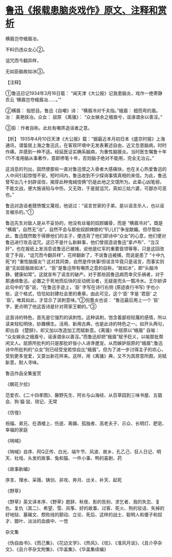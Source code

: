 # [鲁迅《报载患脑炎戏作》原文、注释和赏析](https://www.vrrw.net/wx/9378.html)

横眉岂夺蛾眉冶，

不料仍违众女心②。

诅咒而今翻异样，

无如臣脑故如冰③。

【注释】

①鲁迅日记1934年3月16日载： “闻天津《大公报》记我患脑炎，戏作一绝寄静农云 ‘横眉岂夺蛾眉冶……。’”

②横眉： 指怒目。鲁迅《自嘲》诗： “横眉冷对千夫指。”蛾眉： 细而弯的眉。冶： 美艳妖冶。众女： 屈原 《离骚》： “众女嫉余之蛾眉兮，谣诼谓余以善淫。”

③臣：作者自称。此处有嘲弄造谣者之意。



【析】 1935年4月10日天津《大公报》载：“据最近本月初日本《盛京时报》上海通讯，谓蛰居上海之鲁迅氏，在客观环境中无发表著述自由，近又忽患脑病，时时作痛，并感到一种不适。经延医证实确系脑病，为重性脑膜炎。当时医生嘱鲁十年(?)不准用脑从事著作，意即停笔十年，否则脑子绝对不能用，完全无治云。”

这消息的刊出，固然使那些一直对鲁迅恨之入骨者大感痛快，也在关心热爱鲁迅的人中间引起惊惶不安。短时间内，鲁迅收到不少探询事情真相的来信。为此，鲁迅曾写出几十封辟谣信，揭穿此种鬼蜮伎俩“仍是此地之文氓所为。此辈心凶笔弱，不能文战，便大施诬陷与中伤，又无效，于是就诅咒，真如三姑六婆，可鄙亦可恶也。”

鲁迅对造谣者既愤慨又蔑视，他说过：“谣言世家的子弟，是以谣言杀人，也以谣言被杀的。”①

鲁迅先生对敌人是从不妥协的，他没有丝毫的奴颜媚骨，而是 “横眉冷对”。既是 “横眉”，自然无“冶”，自然不会与那些奴颜婢膝的“叭儿们”争宠献媚。但尽管如此，鲁迅既然敢于得罪他们的主子，便违背了他们即诗中“众女”的心意，他们便对鲁迅进行攻击诅咒。这已不是什么新鲜事，他们曾捏造说鲁迅“拿卢布”、“当汉奸”，也在报纸上发消息说鲁迅已被捕，说他是红军的重要首领等等，只是这回改变了手段，“诅咒而今翻异样”，花样翻新了，不说鲁迅被捕，而说是患了 “十中九死”的 “重性脑膜炎”! 这对其同类，自然是件快事!但谣言毕竟只是谣言，而事实则是“无如臣脑故如冰”。“臣”是鲁迅带有嘲弄之意的自称，“故如冰”，即“头脑冷静，健康如常”。这就宣布了谣言的破产。对于那些因鲁迅病而幸灾乐祸者，对于那通缉鲁迅，必置之于死地而后快的反动统治者，无疑是兜头一瓢冷水。王尔龄讲此句中的“臣”说，“在鲁迅手迹上，‘臣’ 字写在诗行右侧 (原迹直行书写) 字也小些，这个格式，恰恰如封建社会里的奏章。由此可见，这个‘臣’ 字是 ‘君臣’ 之 ‘臣’。唯其如此，才显示了讽刺意味。”②倪墨炎也说： “鲁迅最后用上一个 ‘臣’ 字，更点明了他这首诗是针对蒋家王朝的。”③

这首诗的特色，首先是它强烈的讽刺性。这种讽刺，饱含着鄙视轻蔑的感情，所以读来轻松明快，妙趣横生。活用、新用古典，也是此诗的特色之一。如开头两句，即出自 《楚辞》，却又加以改造加工而赋新意。《离骚》中屈原以“蛾眉” 自喻： “众女嫉余之蛾眉兮，谣诼谓余以善淫。”而鲁迅却把“蛾眉”赋予贬义，以喻那批帮闲文人。屈原所批判的只是那批奸佞小人进谗邀宠，从而嫉妒屈原的“蛾眉”;鲁迅诗中所批判的“众女”则已经受宠若惊自比“蛾眉”。但为了进一步讨得主子的欢心，受到更多宠爱，又耍出新花样来。这样，用《离骚》典，又不为其原意所囿，另赋新意，耐人寻味。

鲁迅作品全集鉴赏

《朝花夕拾》

范爱农、《二十四孝图》、藤野先生、阿长与山海经、从百草园到三味书屋、五猖会、狗·猫·鼠、琐记、无常

《仿徨》

祝福、弟兄、在酒楼上、伤逝、离婚、孤独者、高老夫子、示众、长明灯、肥皂、幸福的家庭

《呐喊》

《呐喊》自序、阿Q正传、白光、端午节、风波、故乡、孔乙己、狂人日记、明天、社戏、头发的故事、兔和猫、一件小事、鸭的喜剧、药

《故事新编》

序言、理水、采薇、铸剑、非攻、奔月、出关、补天、起死

《野草》

《野草》英文译本序、《野草》题辞、秋夜、影的告别、求乞者、我的失恋、复仇、复仇〔其二〕、希望、雪、风筝、好的故事、过客、死火、狗的驳诘、失掉的好地狱、墓碣文、颓败线的颤动、立论、死后、这样的战士、聪明人和傻子和奴才、腊叶、淡淡的血痕中、一觉

杂文集

《伪自由书》、《而己集》、《花边文学》、《热风》、《坟》、《准风月谈》、《且介亭杂文》、《且介亭杂文附集》、《华盖集》、《华盖集续编》

